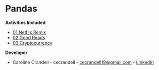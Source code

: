 # Pandas

**Activities Included**

- [01 Netflix Remix](/Code%20Samples/Pandas/01%20Netflix%20Remix)
- [02 Good Reads](/Code%20Samples/Pandas/02%20Good%20Reads)
- [03 Cryptocurrency](/Code%20Samples/Pandas/03%20Cryptocurrency)

<!-- !pip install pandas -->

**Developer**

- Caroline Crandell - cecrandell - cecrandell19@gmail.com - [LinkedIn](https://www.linkedin.com/in/carolinecrandell/)
